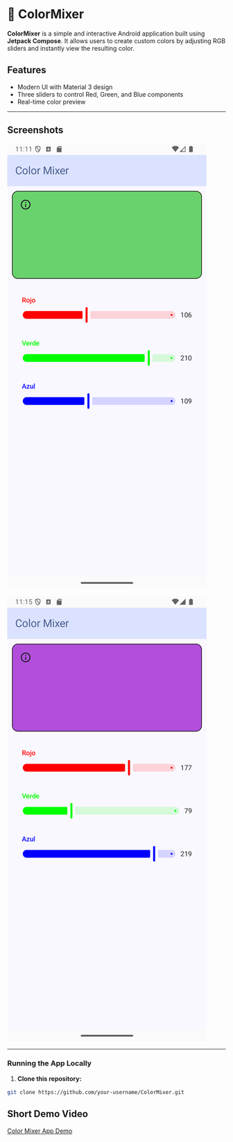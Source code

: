 # 🎨 ColorMixer

**ColorMixer** is a simple and interactive Android application built using **Jetpack Compose**. It allows users to create custom colors by adjusting RGB sliders and instantly view the resulting color.

## Features

- Modern UI with Material 3 design
- Three sliders to control Red, Green, and Blue components
- Real-time color preview

---

## Screenshots

![Color Mixer Screenshot 1](Screenshot_20250401_231154.png)

![Color Mixer Screenshot 1](Screenshot_20250401_231517.png)

---

### Running the App Locally

1. **Clone this repository:**

```bash
git clone https://github.com/your-username/ColorMixer.git
```

## Short Demo Video

[Color Mixer App Demo](https://drive.google.com/file/d/1s9CN3MtU33MvpCd3ToNQYRFof1Isotwg/view?usp=sharing)
